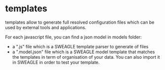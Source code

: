 # templates
templates allow to generate full resolved configuration files which can be used by external tools and applications.

For each javascript file, you can find a json model in models folder:
- a "<type>.js" file which is a SWEAGLE template parser to generate <type> of files
- a "<type>.model.json" file which is a SWEAGLE model template that matches the templates in term of organisation of your data. You can also import it in SWEAGLE in order to test your template.
